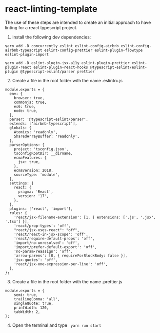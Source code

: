 # react-linting-template

The use of these steps are intended to create an initial approach to have linting for a react typescript project. 

1. Install the following dev dependencies:
```
yarn add -D concurrently eslint eslint-config-airbnb eslint-config-airbnb-typescript eslint-config-prettier eslint-plugin-flowtype eslint-plugin-import 
```
```
yarn add -D eslint-plugin-jsx-a11y eslint-plugin-prettier eslint-plugin-react eslint-plugin-react-hooks @typescript-eslint/eslint-plugin @typescript-eslint/parser prettier
```
2. Create a file in the root folder with the name .eslintrc.js 

```
module.exports = {
  env: {
    browser: true,
    commonjs: true,
    es6: true,
    node: true,
  },
  parser: '@typescript-eslint/parser',
  extends: ['airbnb-typescript'],
  globals: {
    Atomics: 'readonly',
    SharedArrayBuffer: 'readonly',
  },
  parserOptions: {
    project: 'tsconfig.json',
    tsconfigRootDir: __dirname,
    ecmaFeatures: {
      jsx: true,
    },
    ecmaVersion: 2018,
    sourceType: 'module',
  },
  settings: {
    react: {
      pragma: 'React',
      version: '17',
    },
  },
  plugins: ['react', 'import'],
  rules: {
    'react/jsx-filename-extension': [1, { extensions: ['.js', '.jsx', '.tsx'] }],
    'react/prop-types': 'off',
    "react/jsx-uses-react": "off",
    'react/react-in-jsx-scope': 'off',
    'react/require-default-props': 'off',
    'import/no-unresolved': 'off',
    'import/prefer-default-export': 'off',
    'no-param-reassign': 'off',
    'arrow-parens': [0, { requireForBlockBody: false }],
    'jsx-quotes': 'off',
    'react/jsx-one-expression-per-line': 'off',
  },
};
```

3. Create a file in the root folder with the name .prettier.js

```
module.exports = {
    semi: true,
    trailingComma: 'all',
    singleQuote: true,
    printWidth: 120,
    tabWidth: 2,
};
```

4. Open the terminal and type  ``` yarn run start```
